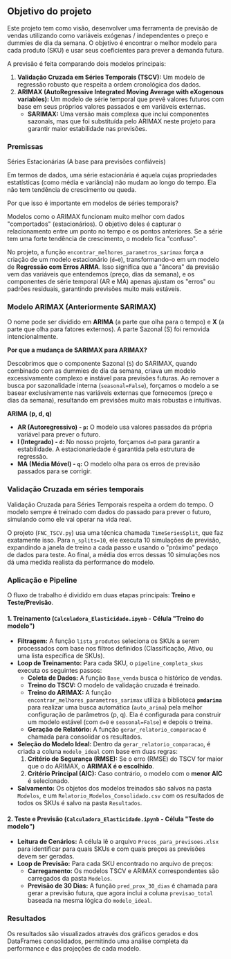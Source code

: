 ## Objetivo do projeto

Este projeto tem como visão, desenvolver uma ferramenta de previsão de vendas utilizando como variáveis exógenas / independentes o preço e dummies de dia da semana. O objetivo é encontrar o melhor modelo para cada produto (SKU) e usar seus coeficientes para prever a demanda futura.

A previsão é feita comparando dois modelos principais:
1.  **Validação Cruzada em Séries Temporais (TSCV):** Um modelo de regressão robusto que respeita a ordem cronológica dos dados.
2.  **ARIMAX (AutoRegressive Integrated Moving Average with eXogenous variables):** Um modelo de série temporal que prevê valores futuros com base em seus próprios valores passados e em variáveis externas.
    *   **SARIMAX:** Uma versão mais complexa que inclui componentes sazonais, mas que foi substituída pelo ARIMAX neste projeto para garantir maior estabilidade nas previsões.

### Premissas

Séries Estacionárias (A base para previsões confiáveis)

Em termos de dados, uma série estacionária é aquela cujas propriedades estatísticas (como média e variância) não mudam ao longo do tempo. Ela não tem tendência de crescimento ou queda.

Por que isso é importante em modelos de séries temporais?

Modelos como o ARIMAX funcionam muito melhor com dados "comportados" (estacionários). O objetivo deles é capturar o relacionamento entre um ponto no tempo e os pontos anteriores. Se a série tem uma forte tendência de crescimento, o modelo fica "confuso".

No projeto, a função `encontrar_melhores_parametros_sarimax` força a criação de um modelo estacionário (`d=0`), transformando-o em um modelo de **Regressão com Erros ARMA**. Isso significa que a "âncora" da previsão vem das variáveis que entendemos (preço, dias da semana), e os componentes de série temporal (AR e MA) apenas ajustam os "erros" ou padrões residuais, garantindo previsões muito mais estáveis.

### Modelo ARIMAX (Anteriormente SARIMAX)

O nome pode ser dividido em **ARIMA** (a parte que olha para o tempo) e **X** (a parte que olha para fatores externos). A parte Sazonal (S) foi removida intencionalmente.

**Por que a mudança de SARIMAX para ARIMAX?**

Descobrimos que o componente Sazonal (`S`) do SARIMAX, quando combinado com as dummies de dia da semana, criava um modelo excessivamente complexo e instável para previsões futuras. Ao remover a busca por sazonalidade interna (`seasonal=False`), forçamos o modelo a se basear exclusivamente nas variáveis externas que fornecemos (preço e dias da semana), resultando em previsões muito mais robustas e intuitivas.

**ARIMA (p, d, q)**

*   **AR (Autoregressivo) - `p`:** O modelo usa valores passados da própria variável para prever o futuro.
*   **I (Integrado) - `d`:** No nosso projeto, forçamos `d=0` para garantir a estabilidade. A estacionariedade é garantida pela estrutura de regressão.
*   **MA (Média Móvel) - `q`:** O modelo olha para os erros de previsão passados para se corrigir.

### Validação Cruzada em séries temporais

Validação Cruzada para Séries Temporais respeita a ordem do tempo. O modelo sempre é treinado com dados do passado para prever o futuro, simulando como ele vai operar na vida real.

O projeto (`FNC_TSCV.py`) usa uma técnica chamada `TimeSeriesSplit`, que faz exatamente isso. Para `n_splits=10`, ele executa 10 simulações de previsão, expandindo a janela de treino a cada passo e usando o "próximo" pedaço de dados para teste. Ao final, a média dos erros dessas 10 simulações nos dá uma medida realista da performance do modelo.

### Aplicação e Pipeline

O fluxo de trabalho é dividido em duas etapas principais: **Treino** e **Teste/Previsão**.

#### 1. Treinamento (`Calculadora_Elasticidade.ipynb` - Célula "Treino do modelo")

- **Filtragem:** A função `lista_produtos` seleciona os SKUs a serem processados com base nos filtros definidos (Classificação, Ativo, ou uma lista específica de SKUs).
- **Loop de Treinamento:** Para cada SKU, o `pipeline_completa_skus` executa os seguintes passos:
    - **Coleta de Dados:** A função `Base_venda` busca o histórico de vendas.
    - **Treino do TSCV:** O modelo de validação cruzada é treinado.
    - **Treino do ARIMAX:** A função `encontrar_melhores_parametros_sarimax` utiliza a biblioteca **`pmdarima`** para realizar uma busca automática (`auto_arima`) pela melhor configuração de parâmetros (p, q). Ela é configurada para construir um modelo estável (com `d=0` e `seasonal=False`) e depois o treina.
    - **Geração de Relatório:** A função `gerar_relatorio_comparacao` é chamada para consolidar os resultados.
- **Seleção do Modelo Ideal:** Dentro da `gerar_relatorio_comparacao`, é criada a coluna `modelo_ideal` com base em duas regras:
    1.  **Critério de Segurança (RMSE):** Se o erro (RMSE) do TSCV for maior que o do ARIMAX, o **ARIMAX é o escolhido**.
    2.  **Critério Principal (AIC):** Caso contrário, o modelo com o **menor AIC** é selecionado.
- **Salvamento:** Os objetos dos modelos treinados são salvos na pasta `Modelos`, e um `Relatorio_Modelos_Consolidado.csv` com os resultados de todos os SKUs é salvo na pasta `Resultados`.

#### 2. Teste e Previsão (`Calculadora_Elasticidade.ipynb` - Célula "Teste do modelo")

- **Leitura de Cenários:** A célula lê o arquivo `Precos_para_previsoes.xlsx` para identificar para quais SKUs e com quais preços as previsões devem ser geradas.
- **Loop de Previsão:** Para cada SKU encontrado no arquivo de preços:
    - **Carregamento:** Os modelos TSCV e ARIMAX correspondentes são carregados da pasta `Modelos`.
    - **Previsão de 30 Dias:** A função `pred_prox_30_dias` é chamada para gerar a previsão futura, que agora inclui a coluna `previsao_total` baseada na mesma lógica do `modelo_ideal`.

### Resultados

Os resultados são visualizados através dos gráficos gerados e dos DataFrames consolidados, permitindo uma análise completa da performance e das projeções de cada modelo.


